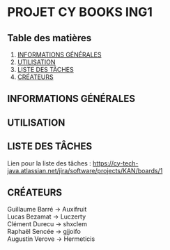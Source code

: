 # PROJET CY BOOKS ING1

## Table des matières
1. [INFORMATIONS GÉNÉRALES](#informations-générales)
2. [UTILISATION](#utilisation)
3. [LISTE DES TÂCHES](#liste-des-tâches)
4. [CRÉATEURS](#créateurs)

## INFORMATIONS GÉNÉRALES

## UTILISATION

## LISTE DES TÂCHES

Lien pour la liste des tâches : https://cy-tech-java.atlassian.net/jira/software/projects/KAN/boards/1

## CRÉATEURS
Guillaume Barré -> Auxifruit <br />
Lucas Bezamat -> Luczerty <br />
Clément Durecu -> shxclem <br />
Raphaël Sencée -> gjjoifo <br />
Augustin Verove -> Hermeticis


